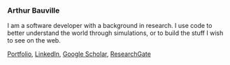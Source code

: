 ### Arthur Bauville

I am a software developer with a background in research. I use code to better understand the world through simulations, or to build the stuff I wish to see on the web.

<!-- 
![Anurag's github stats](https://github-readme-stats.vercel.app/api/top-langs/?username=abauville&layout=compact&theme=default&hide=makefile&hide_border=true)<br/> -->
<!-- ![Top Langs](https://github-readme-stats.vercel.app/api?username=abauville&count_private=true&include_all_commits=true&hide_rank=true&theme=default&hide=stars,prs,issues,contribs&show_icons=true&hide_border=true&hide_title=true) -->

[Portfolio](https://abauville.github.io/), [LinkedIn](https://www.linkedin.com/in/arthur-bauville/), [Google Scholar](https://scholar.google.com/citations?user=ebIAXVwAAAAJ&hl=en), [ResearchGate](https://www.researchgate.net/profile/Arthur-Bauville)

<!--
**abauville/abauville** is a ✨ _special_ ✨ repository because its `README.md` (this file) appears on your GitHub profile.

Here are some ideas to get you started:

- 🔭 I’m currently working on ...
- 🌱 I’m currently learning ...
- 👯 I’m looking to collaborate on ...
- 🤔 I’m looking for help with ...
- 💬 Ask me about ...
- 📫 How to reach me: ...
- 😄 Pronouns: ...
- ⚡ Fun fact: ...
-->
